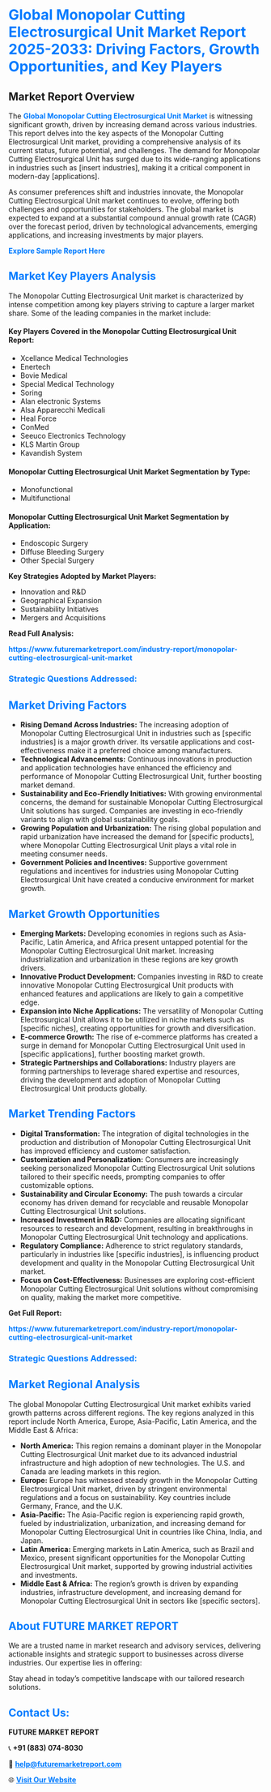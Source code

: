 <h1 style="color: #007BFF;">Global Monopolar Cutting Electrosurgical Unit Market Report 2025-2033: Driving Factors, Growth Opportunities, and Key Players</h1>

<section id="overview">
<h2>Market Report Overview</h2>
<p>The <a href="https://www.futuremarketreport.com/industry-report/monopolar-cutting-electrosurgical-unit-market" style="color: #007BFF; text-decoration: none;"><strong>Global Monopolar Cutting Electrosurgical Unit Market</strong></a> is witnessing significant growth, driven by increasing demand across various industries. This report delves into the key aspects of the Monopolar Cutting Electrosurgical Unit market, providing a comprehensive analysis of its current status, future potential, and challenges. The demand for Monopolar Cutting Electrosurgical Unit has surged due to its wide-ranging applications in industries such as [insert industries], making it a critical component in modern-day [applications].</p>
<p>As consumer preferences shift and industries innovate, the Monopolar Cutting Electrosurgical Unit market continues to evolve, offering both challenges and opportunities for stakeholders. The global market is expected to expand at a substantial compound annual growth rate (CAGR) over the forecast period, driven by technological advancements, emerging applications, and increasing investments by major players.</p>
</section>

<section id="overview">
<p><a href="https://www.futuremarketreport.com/request-sample/reportId=46325" style="color: #007BFF; text-decoration: none;"><strong>Explore Sample Report Here</strong></a></p>
</section>

<section id="key-players">
<h2 style="color: #007BFF;">Market Key Players Analysis</h2>
<p>The Monopolar Cutting Electrosurgical Unit market is characterized by intense competition among key players striving to capture a larger market share. Some of the leading companies in the market include:</p>
<h4>Key Players Covered in the Monopolar Cutting Electrosurgical Unit Report:</h4>
<ul><li>Xcellance Medical Technologies</li><li>Enertech</li><li>Bovie Medical</li><li>Special Medical Technology</li><li>Soring</li><li>Alan electronic Systems</li><li>Alsa Apparecchi Medicali</li><li>Heal Force</li><li>ConMed</li><li>Seeuco Electronics Technology</li><li>KLS Martin Group</li><li>Kavandish System</li></ul>
<h4>Monopolar Cutting Electrosurgical Unit Market Segmentation by Type:</h4>
<ul><li>Monofunctional</li><li>Multifunctional</li></ul>

<h4>Monopolar Cutting Electrosurgical Unit Market Segmentation by Application:</h4>
<ul><li>Endoscopic Surgery</li><li>Diffuse Bleeding Surgery</li><li>Other Special Surgery</li></ul>
<p><strong>Key Strategies Adopted by Market Players:</strong></p>
<ul>
<li>Innovation and R&D</li>
<li>Geographical Expansion</li>
<li>Sustainability Initiatives</li>
<li>Mergers and Acquisitions</li>
</ul>
</section>

<section>
<p><strong>Read Full Analysis: </strong></p><a href="https://www.futuremarketreport.com/industry-report/monopolar-cutting-electrosurgical-unit-market" style="color: #007BFF; text-decoration: none;"><strong>https://www.futuremarketreport.com/industry-report/monopolar-cutting-electrosurgical-unit-market</strong></a>
<h3 style="color: #007BFF;">Strategic Questions Addressed:</h3>
</section>

<section id="driving-factors">
<h2 style="color: #007BFF;">Market Driving Factors</h2>
<ul>
<li><strong>Rising Demand Across Industries:</strong> The increasing adoption of Monopolar Cutting Electrosurgical Unit in industries such as [specific industries] is a major growth driver. Its versatile applications and cost-effectiveness make it a preferred choice among manufacturers.</li>
<li><strong>Technological Advancements:</strong> Continuous innovations in production and application technologies have enhanced the efficiency and performance of Monopolar Cutting Electrosurgical Unit, further boosting market demand.</li>
<li><strong>Sustainability and Eco-Friendly Initiatives:</strong> With growing environmental concerns, the demand for sustainable Monopolar Cutting Electrosurgical Unit solutions has surged. Companies are investing in eco-friendly variants to align with global sustainability goals.</li>
<li><strong>Growing Population and Urbanization:</strong> The rising global population and rapid urbanization have increased the demand for [specific products], where Monopolar Cutting Electrosurgical Unit plays a vital role in meeting consumer needs.</li>
<li><strong>Government Policies and Incentives:</strong> Supportive government regulations and incentives for industries using Monopolar Cutting Electrosurgical Unit have created a conducive environment for market growth.</li>
</ul>
</section>

<section id="growth-opportunities">
<h2 style="color: #007BFF;">Market Growth Opportunities</h2>
<ul>
<li><strong>Emerging Markets:</strong> Developing economies in regions such as Asia-Pacific, Latin America, and Africa present untapped potential for the Monopolar Cutting Electrosurgical Unit market. Increasing industrialization and urbanization in these regions are key growth drivers.</li>
<li><strong>Innovative Product Development:</strong> Companies investing in R&D to create innovative Monopolar Cutting Electrosurgical Unit products with enhanced features and applications are likely to gain a competitive edge.</li>
<li><strong>Expansion into Niche Applications:</strong> The versatility of Monopolar Cutting Electrosurgical Unit allows it to be utilized in niche markets such as [specific niches], creating opportunities for growth and diversification.</li>
<li><strong>E-commerce Growth:</strong> The rise of e-commerce platforms has created a surge in demand for Monopolar Cutting Electrosurgical Unit used in [specific applications], further boosting market growth.</li>
<li><strong>Strategic Partnerships and Collaborations:</strong> Industry players are forming partnerships to leverage shared expertise and resources, driving the development and adoption of Monopolar Cutting Electrosurgical Unit products globally.</li>
</ul>
</section>

<section id="trending-factors">
<h2 style="color: #007BFF;">Market Trending Factors</h2>
<ul>
<li><strong>Digital Transformation:</strong> The integration of digital technologies in the production and distribution of Monopolar Cutting Electrosurgical Unit has improved efficiency and customer satisfaction.</li>
<li><strong>Customization and Personalization:</strong> Consumers are increasingly seeking personalized Monopolar Cutting Electrosurgical Unit solutions tailored to their specific needs, prompting companies to offer customizable options.</li>
<li><strong>Sustainability and Circular Economy:</strong> The push towards a circular economy has driven demand for recyclable and reusable Monopolar Cutting Electrosurgical Unit solutions.</li>
<li><strong>Increased Investment in R&D:</strong> Companies are allocating significant resources to research and development, resulting in breakthroughs in Monopolar Cutting Electrosurgical Unit technology and applications.</li>
<li><strong>Regulatory Compliance:</strong> Adherence to strict regulatory standards, particularly in industries like [specific industries], is influencing product development and quality in the Monopolar Cutting Electrosurgical Unit market.</li>
<li><strong>Focus on Cost-Effectiveness:</strong> Businesses are exploring cost-efficient Monopolar Cutting Electrosurgical Unit solutions without compromising on quality, making the market more competitive.</li>
</ul>
</section>

<section>
<p><strong>Get Full Report: </strong></p><a href="https://www.futuremarketreport.com/industry-report/monopolar-cutting-electrosurgical-unit-market" style="color: #007BFF; text-decoration: none;"><strong>https://www.futuremarketreport.com/industry-report/monopolar-cutting-electrosurgical-unit-market</strong></a>
<h3 style="color: #007BFF;">Strategic Questions Addressed:</h3>
</section>


<section id="regional-analysis">
<h2 style="color: #007BFF;">Market Regional Analysis</h2>
<p>The global Monopolar Cutting Electrosurgical Unit market exhibits varied growth patterns across different regions. The key regions analyzed in this report include North America, Europe, Asia-Pacific, Latin America, and the Middle East & Africa:</p>
<ul>
<li><strong>North America:</strong> This region remains a dominant player in the Monopolar Cutting Electrosurgical Unit market due to its advanced industrial infrastructure and high adoption of new technologies. The U.S. and Canada are leading markets in this region.</li>
<li><strong>Europe:</strong> Europe has witnessed steady growth in the Monopolar Cutting Electrosurgical Unit market, driven by stringent environmental regulations and a focus on sustainability. Key countries include Germany, France, and the U.K.</li>
<li><strong>Asia-Pacific:</strong> The Asia-Pacific region is experiencing rapid growth, fueled by industrialization, urbanization, and increasing demand for Monopolar Cutting Electrosurgical Unit in countries like China, India, and Japan.</li>
<li><strong>Latin America:</strong> Emerging markets in Latin America, such as Brazil and Mexico, present significant opportunities for the Monopolar Cutting Electrosurgical Unit market, supported by growing industrial activities and investments.</li>
<li><strong>Middle East & Africa:</strong> The region’s growth is driven by expanding industries, infrastructure development, and increasing demand for Monopolar Cutting Electrosurgical Unit in sectors like [specific sectors].</li>
</ul>
</section>

<footer>
<h2 style="color: #007BFF;">About FUTURE MARKET REPORT</h2>
<p>We are a trusted name in market research and advisory services, delivering actionable insights and strategic support to businesses across diverse industries. Our expertise lies in offering:</p>

<p>Stay ahead in today’s competitive landscape with our tailored research solutions.</p>

<h2 style="color: #007BFF;">Contact Us:</h2>
<p><strong>FUTURE MARKET REPORT</strong></p>
<p>📞 <strong>+91 (883) 074-8030</strong></p>
<p>📧 <strong><a href="mailto:help@futuremarketreport.com" style="color: #007BFF;">help@futuremarketreport.com</a></strong></p>
<p>🌐 <strong><a href="https://www.futuremarketreport.com/" style="color: #007BFF;">Visit Our Website</a></strong></p>
</footer>